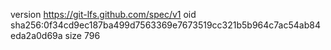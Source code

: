 version https://git-lfs.github.com/spec/v1
oid sha256:0f34cd9ec187ba499d7563369e7673519cc321b5b964c7ac54ab84eda2a0d69a
size 796

